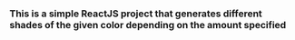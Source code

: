### This is a simple ReactJS project that generates different shades of the given color depending on the amount specified

